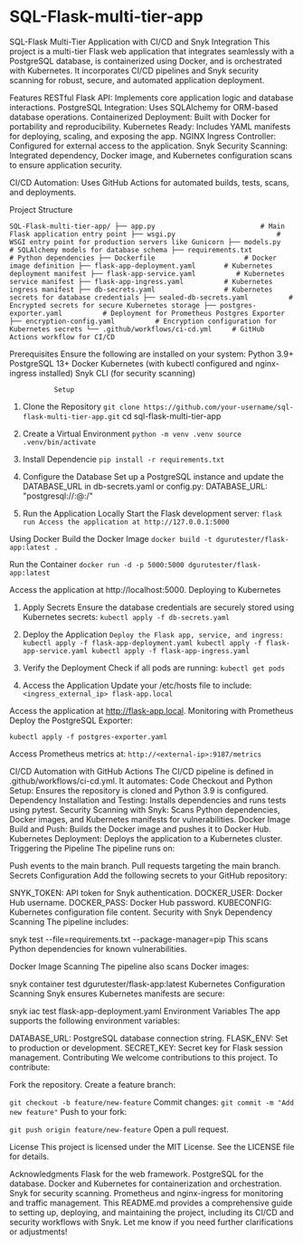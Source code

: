 # SQL-Flask-multi-tier-app

SQL-Flask Multi-Tier Application with CI/CD and Snyk Integration
This project is a multi-tier Flask web application that integrates seamlessly with a PostgreSQL database, is containerized using Docker, and is orchestrated with Kubernetes. It incorporates CI/CD pipelines and Snyk security scanning for robust, secure, and automated application deployment.

Features
RESTful Flask API: Implements core application logic and database interactions.
PostgreSQL Integration: Uses SQLAlchemy for ORM-based database operations.
Containerized Deployment: Built with Docker for portability and reproducibility.
Kubernetes Ready: Includes YAML manifests for deploying, scaling, and exposing the app.
NGINX Ingress Controller: Configured for external access to the application.
Snyk Security Scanning: Integrated dependency, Docker image, and Kubernetes configuration scans to ensure application security.

CI/CD Automation: Uses GitHub Actions for automated builds, tests, scans, and deployments.


Project Structure

`SQL-Flask-multi-tier-app/
├── app.py                          # Main Flask application entry point
├── wsgi.py                         # WSGI entry point for production servers like Gunicorn
├── models.py                       # SQLAlchemy models for database schema
├── requirements.txt                # Python dependencies
├── Dockerfile                      # Docker image definition
├── flask-app-deployment.yaml       # Kubernetes deployment manifest
├── flask-app-service.yaml          # Kubernetes service manifest
├── flask-app-ingress.yaml          # Kubernetes ingress manifest
├── db-secrets.yaml                 # Kubernetes secrets for database credentials
├── sealed-db-secrets.yaml          # Encrypted secrets for secure Kubernetes storage
├── postgres-exporter.yaml          # Deployment for Prometheus Postgres Exporter
├── encryption-config.yaml          # Encryption configuration for Kubernetes secrets
└── .github/workflows/ci-cd.yml     # GitHub Actions workflow for CI/CD`

Prerequisites
Ensure the following are installed on your system:
Python 3.9+
PostgreSQL 13+
Docker
Kubernetes (with kubectl configured and nginx-ingress installed)
Snyk CLI (for security scanning)
               
               Setup
1. Clone the Repository
`git clone https://github.com/your-username/sql-flask-multi-tier-app.git`
cd sql-flask-multi-tier-app

2. Create a Virtual Environment
`python -m venv .venv
source .venv/bin/activate`

4. Install Dependencie
`pip install -r requirements.txt`

4. Configure the Database
Set up a PostgreSQL instance and update the DATABASE_URL in db-secrets.yaml or config.py:
DATABASE_URL: "postgresql://<username>:<password>@<host>:<port>/<database>"

5. Run the Application Locally
Start the Flask development server:
`flask run
Access the application at http://127.0.0.1:5000`

Using Docker
Build the Docker Image
`docker build -t dgurutester/flask-app:latest .`

Run the Container
`docker run -d -p 5000:5000 dgurutester/flask-app:latest`

Access the application at http://localhost:5000.
Deploying to Kubernetes
1. Apply Secrets
Ensure the database credentials are securely stored using Kubernetes secrets:
`kubectl apply -f db-secrets.yaml`

2. Deploy the Application
`Deploy the Flask app, service, and ingress:
kubectl apply -f flask-app-deployment.yaml
kubectl apply -f flask-app-service.yaml
kubectl apply -f flask-app-ingress.yaml`

3. Verify the Deployment
Check if all pods are running:
`kubectl get pods`

4. Access the Application
Update your /etc/hosts file to include:
`<ingress_external_ip> flask-app.local`

Access the application at http://flask-app.local.
Monitoring with Prometheus
Deploy the PostgreSQL Exporter:

`kubectl apply -f postgres-exporter.yaml`

Access Prometheus metrics at:
`http://<external-ip>:9187/metrics`

CI/CD Automation with GitHub Actions
The CI/CD pipeline is defined in .github/workflows/ci-cd.yml. It automates:
Code Checkout and Python Setup:
Ensures the repository is cloned and Python 3.9 is configured.
Dependency Installation and Testing:
Installs dependencies and runs tests using pytest.
Security Scanning with Snyk:
Scans Python dependencies, Docker images, and Kubernetes manifests for vulnerabilities.
Docker Image Build and Push:
Builds the Docker image and pushes it to Docker Hub.
Kubernetes Deployment:
Deploys the application to a Kubernetes cluster.
Triggering the Pipeline
The pipeline runs on:

Push events to the main branch.
Pull requests targeting the main branch.
Secrets Configuration
Add the following secrets to your GitHub repository:

SNYK_TOKEN: API token for Snyk authentication.
DOCKER_USER: Docker Hub username.
DOCKER_PASS: Docker Hub password.
KUBECONFIG: Kubernetes configuration file content.
Security with Snyk
Dependency Scanning
The pipeline includes:


snyk test --file=requirements.txt --package-manager=pip
This scans Python dependencies for known vulnerabilities.

Docker Image Scanning
The pipeline also scans Docker images:

snyk container test dgurutester/flask-app:latest
Kubernetes Configuration Scanning
Snyk ensures Kubernetes manifests are secure:

snyk iac test flask-app-deployment.yaml
Environment Variables
The app supports the following environment variables:

DATABASE_URL: PostgreSQL database connection string.
FLASK_ENV: Set to production or development.
SECRET_KEY: Secret key for Flask session management.
Contributing
We welcome contributions to this project. To contribute:

Fork the repository.
Create a feature branch:

`git checkout -b feature/new-feature`
Commit changes:
`git commit -m "Add new feature"`
Push to your fork:

`git push origin feature/new-feature`
Open a pull request.

License
This project is licensed under the MIT License. See the LICENSE file for details.

Acknowledgments
Flask for the web framework.
PostgreSQL for the database.
Docker and Kubernetes for containerization and orchestration.
Snyk for security scanning.
Prometheus and nginx-ingress for monitoring and traffic management.
This README.md provides a comprehensive guide to setting up, deploying, and maintaining the project, including its CI/CD and security workflows with Snyk. Let me know if you need further clarifications or adjustments!
